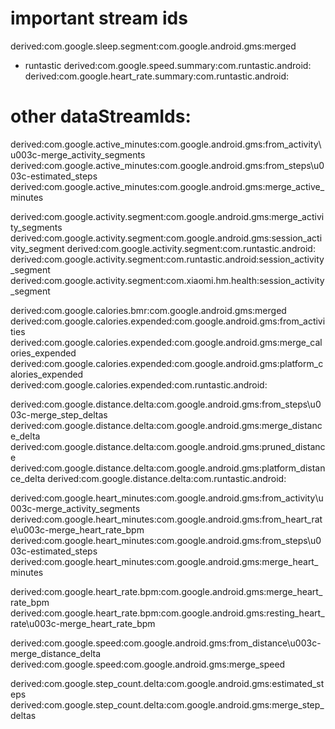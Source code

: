 # important stream ids

derived:com.google.sleep.segment:com.google.android.gms:merged

- runtastic
derived:com.google.speed.summary:com.runtastic.android:
derived:com.google.heart_rate.summary:com.runtastic.android:

# other dataStreamIds:

derived:com.google.active_minutes:com.google.android.gms:from_activity\u003c-merge_activity_segments
derived:com.google.active_minutes:com.google.android.gms:from_steps\u003c-estimated_steps
derived:com.google.active_minutes:com.google.android.gms:merge_active_minutes

derived:com.google.activity.segment:com.google.android.gms:merge_activity_segments
derived:com.google.activity.segment:com.google.android.gms:session_activity_segment
derived:com.google.activity.segment:com.runtastic.android:
derived:com.google.activity.segment:com.runtastic.android:session_activity_segment
derived:com.google.activity.segment:com.xiaomi.hm.health:session_activity_segment

derived:com.google.calories.bmr:com.google.android.gms:merged
derived:com.google.calories.expended:com.google.android.gms:from_activities
derived:com.google.calories.expended:com.google.android.gms:merge_calories_expended
derived:com.google.calories.expended:com.google.android.gms:platform_calories_expended
derived:com.google.calories.expended:com.runtastic.android:

derived:com.google.distance.delta:com.google.android.gms:from_steps\u003c-merge_step_deltas
derived:com.google.distance.delta:com.google.android.gms:merge_distance_delta
derived:com.google.distance.delta:com.google.android.gms:pruned_distance
derived:com.google.distance.delta:com.google.android.gms:platform_distance_delta
derived:com.google.distance.delta:com.runtastic.android:

derived:com.google.heart_minutes:com.google.android.gms:from_activity\u003c-merge_activity_segments
derived:com.google.heart_minutes:com.google.android.gms:from_heart_rate\u003c-merge_heart_rate_bpm
derived:com.google.heart_minutes:com.google.android.gms:from_steps\u003c-estimated_steps
derived:com.google.heart_minutes:com.google.android.gms:merge_heart_minutes


derived:com.google.heart_rate.bpm:com.google.android.gms:merge_heart_rate_bpm
derived:com.google.heart_rate.bpm:com.google.android.gms:resting_heart_rate\u003c-merge_heart_rate_bpm



derived:com.google.speed:com.google.android.gms:from_distance\u003c-merge_distance_delta
derived:com.google.speed:com.google.android.gms:merge_speed

derived:com.google.step_count.delta:com.google.android.gms:estimated_steps
derived:com.google.step_count.delta:com.google.android.gms:merge_step_deltas